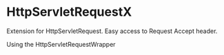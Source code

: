 HttpServletRequestX
===================

Extension for HttpServletRequest. Easy access to Request Accept header. 

Using the HttpServletRequestWrapper

